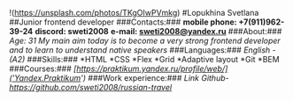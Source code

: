 
!(https://unsplash.com/photos/TKgOIwPVmkg)
#Lopukhina Svetlana
##Junior frontend developer
###Contacts:###
**mobile phone: +7(911)962-39-24**
**discord: sweti2008**
**e-mail: sweti2008@yandex.ru**
###About:###
*Age: 31*
*My main aim today is to become a very strong frontend developer and to learn to understand native speakers*
###Languages:###
*English - (A2)*
###Skills:###
*HTML
*CSS
    *Flex
    *Grid
    *Adaptive layout
*Git
*BEM
###Courses:###
*[https://praktikum.yandex.ru/profile/web/]('Yandex.Praktikum')*
###Work experience:###
*Link Github- https://github.com/sweti2008/russian-travel*